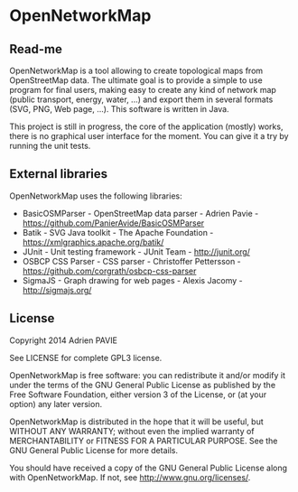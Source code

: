 OpenNetworkMap
==============

Read-me
-------

OpenNetworkMap is a tool allowing to create topological maps from OpenStreetMap data.
The ultimate goal is to provide a simple to use program for final users, making easy
to create any kind of network map (public transport, energy, water, ...) and export them
in several formats (SVG, PNG, Web page, ...). This software is written in Java.

This project is still in progress, the core of the application (mostly) works, there is
no graphical user interface for the moment. You can give it a try by running the unit tests. 

External libraries
------------------

OpenNetworkMap uses the following libraries:
* BasicOSMParser - OpenStreetMap data parser - Adrien Pavie - https://github.com/PanierAvide/BasicOSMParser
* Batik - SVG Java toolkit - The Apache Foundation - https://xmlgraphics.apache.org/batik/
* JUnit - Unit testing framework - JUnit Team - http://junit.org/
* OSBCP CSS Parser - CSS parser - Christoffer Pettersson - https://github.com/corgrath/osbcp-css-parser
* SigmaJS - Graph drawing for web pages - Alexis Jacomy - http://sigmajs.org/

License
-------

Copyright 2014 Adrien PAVIE

See LICENSE for complete GPL3 license.

OpenNetworkMap is free software: you can redistribute it and/or modify
it under the terms of the GNU General Public License as published by
the Free Software Foundation, either version 3 of the License, or
(at your option) any later version.

OpenNetworkMap is distributed in the hope that it will be useful,
but WITHOUT ANY WARRANTY; without even the implied warranty of
MERCHANTABILITY or FITNESS FOR A PARTICULAR PURPOSE.  See the
GNU General Public License for more details.

You should have received a copy of the GNU General Public License
along with OpenNetworkMap. If not, see <http://www.gnu.org/licenses/>.
